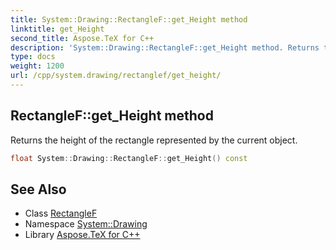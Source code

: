 ```yaml
---
title: System::Drawing::RectangleF::get_Height method
linktitle: get_Height
second_title: Aspose.TeX for C++
description: 'System::Drawing::RectangleF::get_Height method. Returns the height of the rectangle represented by the current object in C++.'
type: docs
weight: 1200
url: /cpp/system.drawing/rectanglef/get_height/
---
```

## RectangleF::get_Height method


Returns the height of the rectangle represented by the current object.

```cpp
float System::Drawing::RectangleF::get_Height() const
```

## See Also

* Class [RectangleF](../)
* Namespace [System::Drawing](../../)
* Library [Aspose.TeX for C++](../../../)
